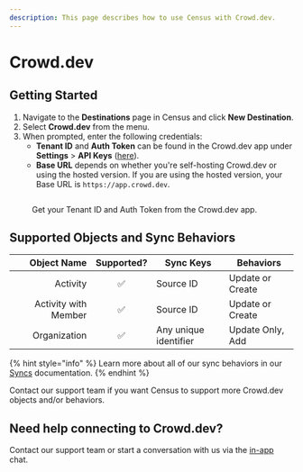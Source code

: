 ```yaml
---
description: This page describes how to use Census with Crowd.dev.
---
```


# Crowd.dev

## Getting Started

1. Navigate to the **Destinations** page in Census and click **New Destination**.
2. Select **Crowd.dev** from the menu.
3. When prompted, enter the following credentials:
   * **Tenant ID** and **Auth Token** can be found in the Crowd.dev app under **Settings** > **API Keys** ([here](https://app.crowd.dev/settings?activeTab=api-keys)).
   * **Base URL** depends on whether you're self-hosting Crowd.dev or using the hosted version. If you are using the hosted version, your Base URL is `https://app.crowd.dev`.

<figure><img src="../.gitbook/assets/crowd.png" alt=""><figcaption><p>Get your Tenant ID and Auth Token from the Crowd.dev app.</p></figcaption></figure>

## Supported Objects and Sync Behaviors <a href="#supported-objects-and-sync-behaviors" id="supported-objects-and-sync-behaviors"></a>

|      **Object Name** | **Supported?** | **Sync Keys**         | **Behaviors**    |
| -------------------: | :------------: | --------------------- | ---------------- |
|             Activity |        ✅       | Source ID             | Update or Create |
| Activity with Member |        ✅       | Source ID             | Update or Create |
|         Organization |        ✅       | Any unique identifier | Update Only, Add |

{% hint style="info" %}
Learn more about all of our sync behaviors in our [Syncs](../syncs/overview.md) documentation.
{% endhint %}

Contact our support team if you want Census to support more Crowd.dev objects and/or behaviors.

## Need help connecting to Crowd.dev?

Contact our support team or start a conversation with us via the [in-app](https://app.getcensus.com) chat.
